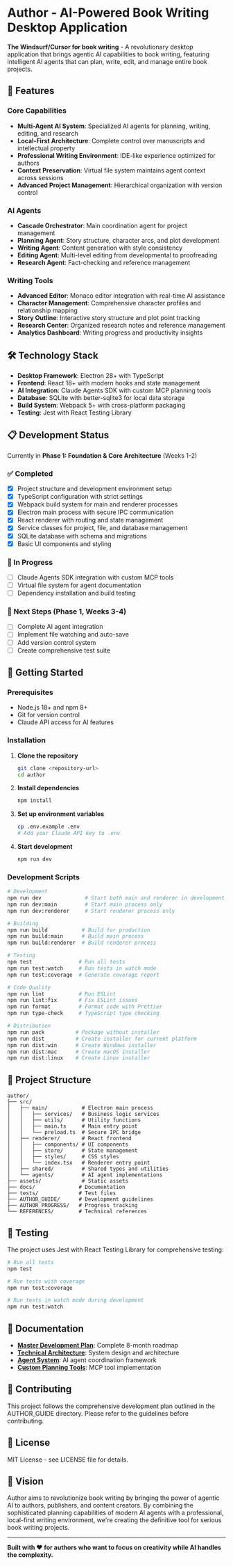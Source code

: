 # Author - AI-Powered Book Writing Desktop Application

**The Windsurf/Cursor for book writing** - A revolutionary desktop application that brings agentic AI capabilities to book writing, featuring intelligent AI agents that can plan, write, edit, and manage entire book projects.

## 🚀 Features

### Core Capabilities
- **Multi-Agent AI System**: Specialized AI agents for planning, writing, editing, and research
- **Local-First Architecture**: Complete control over manuscripts and intellectual property
- **Professional Writing Environment**: IDE-like experience optimized for authors
- **Context Preservation**: Virtual file system maintains agent context across sessions
- **Advanced Project Management**: Hierarchical organization with version control

### AI Agents
- **Cascade Orchestrator**: Main coordination agent for project management
- **Planning Agent**: Story structure, character arcs, and plot development
- **Writing Agent**: Content generation with style consistency
- **Editing Agent**: Multi-level editing from developmental to proofreading
- **Research Agent**: Fact-checking and reference management

### Writing Tools
- **Advanced Editor**: Monaco editor integration with real-time AI assistance
- **Character Management**: Comprehensive character profiles and relationship mapping
- **Story Outline**: Interactive story structure and plot point tracking
- **Research Center**: Organized research notes and reference management
- **Analytics Dashboard**: Writing progress and productivity insights

## 🛠 Technology Stack

- **Desktop Framework**: Electron 28+ with TypeScript
- **Frontend**: React 18+ with modern hooks and state management
- **AI Integration**: Claude Agents SDK with custom MCP planning tools
- **Database**: SQLite with better-sqlite3 for local data storage
- **Build System**: Webpack 5+ with cross-platform packaging
- **Testing**: Jest with React Testing Library

## 📋 Development Status

Currently in **Phase 1: Foundation & Core Architecture** (Weeks 1-2)

### ✅ Completed
- [x] Project structure and development environment setup
- [x] TypeScript configuration with strict settings
- [x] Webpack build system for main and renderer processes
- [x] Electron main process with secure IPC communication
- [x] React renderer with routing and state management
- [x] Service classes for project, file, and database management
- [x] SQLite database with schema and migrations
- [x] Basic UI components and styling

### 🔄 In Progress
- [ ] Claude Agents SDK integration with custom MCP tools
- [ ] Virtual file system for agent documentation
- [ ] Dependency installation and build testing

### 📅 Next Steps (Phase 1, Weeks 3-4)
- [ ] Complete AI agent integration
- [ ] Implement file watching and auto-save
- [ ] Add version control system
- [ ] Create comprehensive test suite

## 🚀 Getting Started

### Prerequisites
- Node.js 18+ and npm 8+
- Git for version control
- Claude API access for AI features

### Installation

1. **Clone the repository**
   ```bash
   git clone <repository-url>
   cd author
   ```

2. **Install dependencies**
   ```bash
   npm install
   ```

3. **Set up environment variables**
   ```bash
   cp .env.example .env
   # Add your Claude API key to .env
   ```

4. **Start development**
   ```bash
   npm run dev
   ```

### Development Scripts

```bash
# Development
npm run dev              # Start both main and renderer in development
npm run dev:main         # Start main process only
npm run dev:renderer     # Start renderer process only

# Building
npm run build           # Build for production
npm run build:main      # Build main process
npm run build:renderer  # Build renderer process

# Testing
npm test               # Run all tests
npm run test:watch     # Run tests in watch mode
npm run test:coverage  # Generate coverage report

# Code Quality
npm run lint           # Run ESLint
npm run lint:fix       # Fix ESLint issues
npm run format         # Format code with Prettier
npm run type-check     # TypeScript type checking

# Distribution
npm run pack          # Package without installer
npm run dist          # Create installer for current platform
npm run dist:win      # Create Windows installer
npm run dist:mac      # Create macOS installer
npm run dist:linux    # Create Linux installer
```

## 📁 Project Structure

```
author/
├── src/
│   ├── main/           # Electron main process
│   │   ├── services/   # Business logic services
│   │   ├── utils/      # Utility functions
│   │   ├── main.ts     # Main entry point
│   │   └── preload.ts  # Secure IPC bridge
│   ├── renderer/       # React frontend
│   │   ├── components/ # UI components
│   │   ├── store/      # State management
│   │   ├── styles/     # CSS styles
│   │   └── index.tsx   # Renderer entry point
│   ├── shared/         # Shared types and utilities
│   └── agents/         # AI agent implementations
├── assets/             # Static assets
├── docs/              # Documentation
├── tests/             # Test files
├── AUTHOR_GUIDE/      # Development guidelines
├── AUTHOR_PROGRESS/   # Progress tracking
└── REFERENCES/        # Technical references
```

## 🧪 Testing

The project uses Jest with React Testing Library for comprehensive testing:

```bash
# Run all tests
npm test

# Run tests with coverage
npm run test:coverage

# Run tests in watch mode during development
npm run test:watch
```

## 📖 Documentation

- **[Master Development Plan](AUTHOR_GUIDE/MASTER_DEVELOPMENT_PLAN.md)**: Complete 8-month roadmap
- **[Technical Architecture](AUTHOR_GUIDE/TECHNICAL_ARCHITECTURE.md)**: System design and architecture
- **[Agent System](AUTHOR_GUIDE/AGENT_SYSTEM_ARCHITECTURE.md)**: AI agent coordination framework
- **[Custom Planning Tools](AUTHOR_GUIDE/CUSTOM_PLANNING_TOOLS.md)**: MCP tool implementation

## 🤝 Contributing

This project follows the comprehensive development plan outlined in the AUTHOR_GUIDE directory. Please refer to the guidelines before contributing.

## 📄 License

MIT License - see LICENSE file for details.

## 🎯 Vision

Author aims to revolutionize book writing by bringing the power of agentic AI to authors, publishers, and content creators. By combining the sophisticated planning capabilities of modern AI agents with a professional, local-first writing environment, we're creating the definitive tool for serious book writing projects.

---

**Built with ❤️ for authors who want to focus on creativity while AI handles the complexity.**
